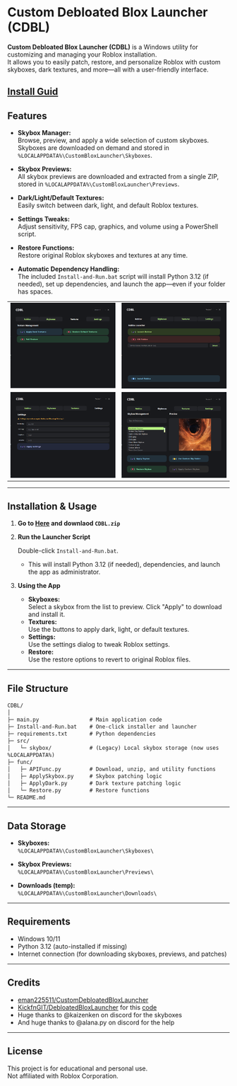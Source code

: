 # Custom Debloated Blox Launcher (CDBL)

**Custom Debloated Blox Launcher (CDBL)** is a Windows utility for customizing and managing your Roblox installation.  
It allows you to easily patch, restore, and personalize Roblox with custom skyboxes, dark textures, and more—all with a user-friendly interface.

[Install Guid](https://github.com/eman225511/CustomDebloatedBloxLauncher?tab=readme-ov-file#installation--usage)
---

## Features

- **Skybox Manager:**  
  Browse, preview, and apply a wide selection of custom skyboxes. Skyboxes are downloaded on demand and stored in `%LOCALAPPDATA%\CustomBloxLauncher\Skyboxes`.

- **Skybox Previews:**  
  All skybox previews are downloaded and extracted from a single ZIP, stored in `%LOCALAPPDATA%\CustomBloxLauncher\Previews`.

- **Dark/Light/Default Textures:**  
  Easily switch between dark, light, and default Roblox textures.

- **Settings Tweaks:**  
  Adjust sensitivity, FPS cap, graphics, and volume using a PowerShell script.

- **Restore Functions:**  
  Restore original Roblox skyboxes and textures at any time.

- **Automatic Dependency Handling:**  
  The included `Install-and-Run.bat` script will install Python 3.12 (if needed), set up dependencies, and launch the app—even if your folder has spaces.


|   |  |
| ------------- | ------------- |
| ![alt](Preview1.png)  | ![alt](Preview3.png)  |
| ![alt](Preview2.png)  | ![alt](Preview4.png)  |

---

## Installation & Usage

1. **Go to [Here](https://github.com/eman225511/CustomDebloatedBloxLauncher/releases/tag/src) and downlaod `CDBL.zip`**

2. **Run the Launcher Script**

   Double-click `Install-and-Run.bat`.  
   - This will install Python 3.12 (if needed), dependencies, and launch the app as administrator.

3. **Using the App**

   - **Skyboxes:**  
     Select a skybox from the list to preview. Click "Apply" to download and install it.
   - **Textures:**  
     Use the buttons to apply dark, light, or default textures.
   - **Settings:**  
     Use the settings dialog to tweak Roblox settings.
   - **Restore:**  
     Use the restore options to revert to original Roblox files.

---

## File Structure

```
CDBL/
│
├─ main.py                # Main application code
├─ Install-and-Run.bat    # One-click installer and launcher
├─ requirements.txt       # Python dependencies
├─ src/
│   └─ skybox/            # (Legacy) Local skybox storage (now uses %LOCALAPPDATA%)
├─ func/
│   ├─ APIFunc.py         # Download, unzip, and utility functions
│   ├─ ApplySkybox.py     # Skybox patching logic
│   ├─ ApplyDark.py       # Dark texture patching logic
│   └─ Restore.py         # Restore functions
└─ README.md
```

---

## Data Storage

- **Skyboxes:**  
  `%LOCALAPPDATA%\CustomBloxLauncher\Skyboxes\`

- **Skybox Previews:**  
  `%LOCALAPPDATA%\CustomBloxLauncher\Previews\`

- **Downloads (temp):**  
  `%LOCALAPPDATA%\CustomBloxLauncher\Downloads\`

---

## Requirements

- Windows 10/11
- Python 3.12 (auto-installed if missing)
- Internet connection (for downloading skyboxes, previews, and patches)

---

## Credits

- [eman225511/CustomDebloatedBloxLauncher](https://github.com/eman225511/CustomDebloatedBloxLauncher)  
- [KickfnGIT/DebloatedBloxLauncher](https://github.com/KickfnGIT/DebloatedBloxLauncher) for this [code](https://github.com/eman225511/CustomDebloatedBloxLauncher/blob/main/func/ChangeSettings.ps1)
- Huge thanks to @kaizenken on discord for the skyboxes
- And huge thanks to @alana.py on discord for the help

---

## License

This project is for educational and personal use.  
Not affiliated with Roblox Corporation.
